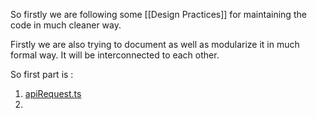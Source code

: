 
So firstly we are following some [[Design Practices]] for maintaining the code in much cleaner way. 

Firstly we are also trying to document as well as modularize it in much formal way.
It will be interconnected to each other.

So first part is :

1. [apiRequest.ts](apiRequest.ts.md)
2. 
